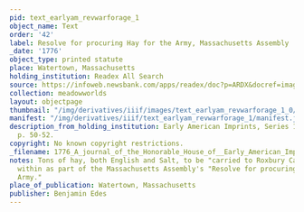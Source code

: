 ```yaml
---
pid: text_earlyam_revwarforage_1
object_name: Text
order: '42'
label: Resolve for procuring Hay for the Army, Massachusetts Assembly
_date: '1776'
object_type: printed statute
place: Watertown, Massachusetts
holding_institution: Readex All Search
source: https://infoweb.newsbank.com/apps/readex/doc?p=ARDX&docref=image/v2%3A0F2B1FCB879B099B%40EAIX-0F2F82E3D86C1EF8%40-0F973EF325C7BCD8%4050
collection: meadowworlds
layout: objectpage
thumbnail: "/img/derivatives/iiif/images/text_earlyam_revwarforage_1_0/full/250,/0/default.jpg"
manifest: "/img/derivatives/iiif/text_earlyam_revwarforage_1/manifest.json"
description_from_holding_institution: Early American Imprints, Series 1, no. 14874,
  p. 50-52.
copyright: No known copyright restrictions.
_filename: 1776_A_journal_of_the_Honorable_House_of__Early_American_Imprints_Series_1_no_14874_p-50-52.pdf
notes: Tons of hay, both English and Salt, to be "carried to Roxbury Camp" listed
  within as part of the Massachusetts Assembly's "Resolve for procuring Hay for the
  Army."
place_of_publication: Watertown, Massachusetts
publisher: Benjamin Edes
---
```

